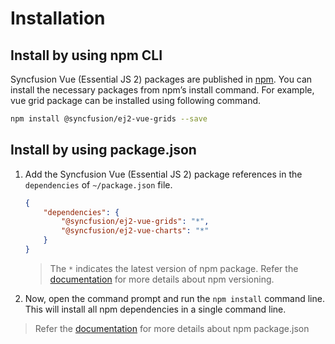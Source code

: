 <!-- markdownlint-disable MD024 -->

# Installation

## Install by using npm CLI

Syncfusion Vue (Essential JS 2) packages are published in [npm](https://www.npmjs.com/search?q=scope:syncfusion). You can install the necessary packages from npm’s install command. For example, vue grid package can be installed using following command.

```sh
npm install @syncfusion/ej2-vue-grids --save
```

## Install by using package.json

1. Add the Syncfusion Vue (Essential JS 2) package references in the `dependencies` of `~/package.json` file.

    ```json
    {
        "dependencies": {
            "@syncfusion/ej2-vue-grids": "*",
            "@syncfusion/ej2-vue-charts": "*"
        }
    }
    ```
    > The `*` indicates the latest version of npm package. Refer the [documentation](https://docs.npmjs.com/misc/semver#versions) for more details about npm versioning.

2. Now, open the command prompt and run the `npm install` command line. This will install all npm dependencies in a single command line.

> Refer the [documentation](https://docs.npmjs.com/files/package.json) for more details about npm package.json